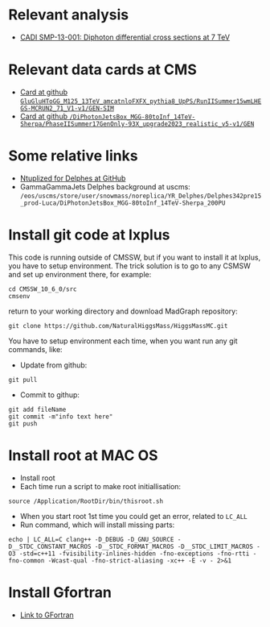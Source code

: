 # Relevant analysis

- [CADI SMP-13-001: Diphoton differential cross sections at 7 TeV](http://cms.cern.ch/iCMS/analysisadmin/cadilines?id=1071&ancode=SMP-13-001&tp=an&line=SMP-13-001)

# Relevant data cards at CMS

- [Card at github `GluGluHToGG_M125_13TeV_amcatnloFXFX_pythia8_UpPS/RunIISummer15wmLHEGS-MCRUN2_71_V1-v1/GEN-SIM`](https://github.com/cms-sw/genproductions/tree/7282e21844f34c9ce1c242356bd78443593d80a6/bin/MadGraph5_aMCatNLO/cards/production/13TeV/higgs/ggh012j_5f_NLO_FXFX_125)
- [Card at github `/DiPhotonJetsBox_MGG-80toInf_14TeV-Sherpa/PhaseIISummer17GenOnly-93X_upgrade2023_realistic_v5-v1/GEN`](https://github.com/cms-sw/genproductions/blob/91a7e73b1ffb7bf16f9c68997e7200c2ab8b9849/bin/Sherpa/cards/production/2017/13TeV/higgs/Run.dat_13TeV_gamgam_3j_loop_Mgg80-13000)

# Some relative links

- [Ntuplized for Delphes at GitHub](https://github.com/fabio-mon/PhaseTwoAnalysis/tree/master/delphesInterface/ntupler)
- GammaGammaJets Delphes background at uscms: `/eos/uscms/store/user/snowmass/noreplica/YR_Delphes/Delphes342pre15_prod-Luca/DiPhotonJetsBox_MGG-80toInf_14TeV-Sherpa_200PU`
# Install git code at lxplus

This code is running outside of CMSSW, but if you want to install it at lxplus, you have to setup environment.
The trick solution is to go to any CSMSW and set up environment there, for example:
```
cd CMSSW_10_6_0/src
cmsenv
```
return to your working directory and download MadGraph repository:
```
git clone https://github.com/NaturalHiggsMass/HiggsMassMC.git
```

You have to setup environment each time, when you want run any git commands, like:
* Update from github:
```
git pull
```
* Commit to githup:
```
git add fileName
git commit -m"info text here"
git push
```
# Install root at MAC OS

- Install root
- Each time run a script to make root initiallisation:
```
source /Application/RootDir/bin/thisroot.sh
```
- When you start root 1st time you could get an error, related to `LC_ALL`
- Run command, which will install missing parts:
```
echo | LC_ALL=C clang++ -D_DEBUG -D_GNU_SOURCE -D__STDC_CONSTANT_MACROS -D__STDC_FORMAT_MACROS -D__STDC_LIMIT_MACROS -O3 -std=c++11 -fvisibility-inlines-hidden -fno-exceptions -fno-rtti -fno-common -Wcast-qual -fno-strict-aliasing -xc++ -E -v - 2>&1
```

# Install Gfortran

- [Link to GFortran](http://www.lapk.org/gfortran/gfortran.php?OS=7)

